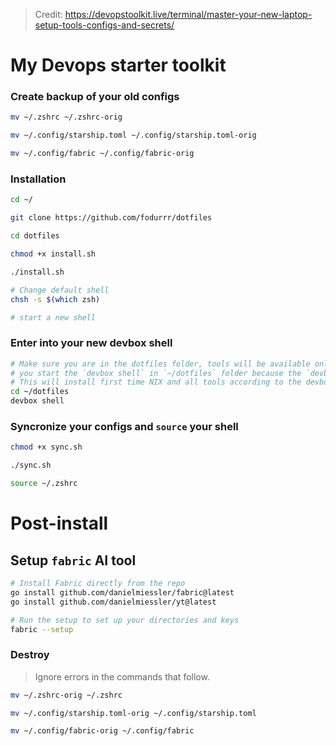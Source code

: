 > Credit: https://devopstoolkit.live/terminal/master-your-new-laptop-setup-tools-configs-and-secrets/

# My Devops starter toolkit

### Create backup of your old configs

```bash
mv ~/.zshrc ~/.zshrc-orig

mv ~/.config/starship.toml ~/.config/starship.toml-orig

mv ~/.config/fabric ~/.config/fabric-orig
```

### Installation

```bash
cd ~/

git clone https://github.com/fodurrr/dotfiles

cd dotfiles

chmod +x install.sh

./install.sh

# Change default shell
chsh -s $(which zsh)

# start a new shell
```

### Enter into your new devbox shell

```bash
# Make sure you are in the dotfiles folder, tools will be available only when
# you start the `devbox shell` in `~/dotfiles` folder because the `devbox.json` is in there.
# This will install first time NIX and all tools according to the devbox.json
cd ~/dotfiles
devbox shell
```

### Syncronize your configs and `source` your shell

```bash
chmod +x sync.sh

./sync.sh

source ~/.zshrc
```

# Post-install

## Setup `fabric` AI tool

```bash
# Install Fabric directly from the repo
go install github.com/danielmiessler/fabric@latest
go install github.com/danielmiessler/yt@latest

# Run the setup to set up your directories and keys
fabric --setup
```

### Destroy

> Ignore errors in the commands that follow.

```bash
mv ~/.zshrc-orig ~/.zshrc

mv ~/.config/starship.toml-orig ~/.config/starship.toml

mv ~/.config/fabric-orig ~/.config/fabric
```
